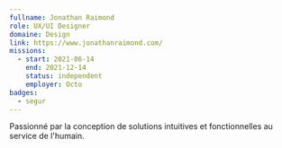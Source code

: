 ```yaml
---
fullname: Jonathan Raimond
role: UX/UI Designer
domaine: Design
link: https://www.jonathanraimond.com/
missions:
  - start: 2021-06-14
    end: 2021-12-14
    status: independent
    employer: Octo
badges:
  - segur
---
```


Passionné par la conception de solutions intuitives et fonctionnelles au service de l'humain.
